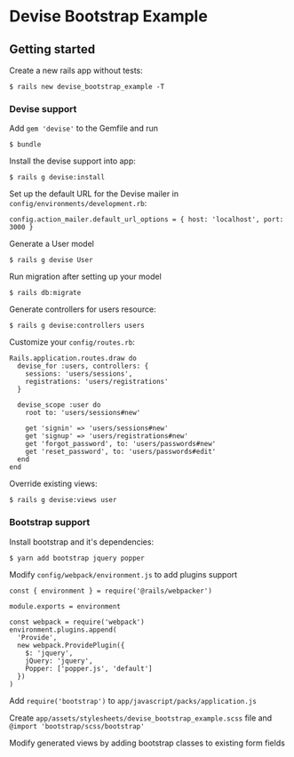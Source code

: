# Devise Bootstrap Example

## Getting started

Create a new rails app without tests:
```
$ rails new devise_bootstrap_example -T
```


### Devise support

Add `gem 'devise'` to the Gemfile and run
```
$ bundle
```

Install the devise support into app:
```
$ rails g devise:install
```

Set up the default URL for the Devise mailer in `config/environments/development.rb`:
```
config.action_mailer.default_url_options = { host: 'localhost', port: 3000 }
```

Generate a User model
```
$ rails g devise User
```

Run migration after setting up your model
```
$ rails db:migrate
```

Generate controllers for users resource:
```
$ rails g devise:controllers users
```

Customize your `config/routes.rb`:
```
Rails.application.routes.draw do
  devise_for :users, controllers: {
    sessions: 'users/sessions',
    registrations: 'users/registrations'
  }

  devise_scope :user do
    root to: 'users/sessions#new'

    get 'signin' => 'users/sessions#new'
    get 'signup' => 'users/registrations#new'
    get 'forgot_password', to: 'users/passwords#new'
    get 'reset_password', to: 'users/passwords#edit'
  end
end
```

Override existing views:
```
$ rails g devise:views user
```


### Bootstrap support

Install bootstrap and it's dependencies:
```
$ yarn add bootstrap jquery popper
```

Modify `config/webpack/environment.js` to add plugins support
```
const { environment } = require('@rails/webpacker')

module.exports = environment

const webpack = require('webpack')
environment.plugins.append(
  'Provide',
  new webpack.ProvidePlugin({
    $: 'jquery',
    jQuery: 'jquery',
    Popper: ['popper.js', 'default']
  })
)
```

Add `require('bootstrap')` to `app/javascript/packs/application.js`

Create `app/assets/stylesheets/devise_bootstrap_example.scss` file and `@import 'bootstrap/scss/bootstrap'`

Modify generated views by adding bootstrap classes to existing form fields
